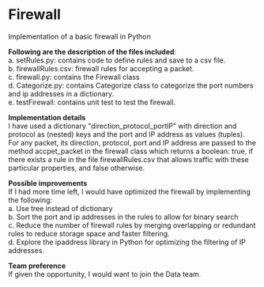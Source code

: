 # Firewall
Implementation of a basic firewall in Python

**Following are the description of the files included**:\
a. setRules.py: contains code to define rules and save to a csv file.\
b. firewallRules.csv: firewall rules for accepting a packet.\
c. firewall.py: contains the Firewall class\
d. Categorize.py: contains Categorize class to categorize the port numbers and ip addresses in a dictionary.\
e. testFirewall: contains unit test to test the firewall.

**Implementation details**\
I have used a dictionary "direction_protocol_portIP" with direction and protocol as (nested) keys and the port and IP address as values (tuples). For any packet, its direction, protocol, port and IP address are passed to the method accpet_packet in the firewall class which returns a boolean: true, if there exists a rule in the file firewallRules.csv that allows traffic with these particular properties, and false otherwise.

**Possible improvements**\
If I had more time left, I would have optimized the firewall by implementing the following:\
a. Use tree instead of dictionary\
b. Sort the port and ip addresses in the rules to allow for binary search\
c. Reduce the number of firewall rules by merging overlapping or redundant rules to reduce storage space and faster filtering.\
d. Explore the ipaddress library in Python for optimizing the filtering of IP addresses.

**Team preference**\
If given the opportunity, I would want to join the Data team.
